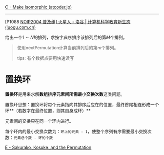[C - Make Isomorphic (atcoder.jp)](https://atcoder.jp/contests/abc371/tasks/abc371_c)

---

[P1088 [NOIP2004 普及组\] 火星人 - 洛谷 | 计算机科学教育新生态 (luogu.com.cn)](https://www.luogu.com.cn/problem/P1088)

给出一个$1\sim N$的排列，求按字典序排序该排列后的第$M$个排列。

> 使用nextPermutation计算当前排列后的第$m$个排列。
>
> tips: 有个数据点要用快速读写



# 置换环

**置换环**是用来求解**数组排序元素间所需最小交换次数**这类问题。

置换环思想：置换环将每个元素指向其排序后应在的位置，最终首尾相连形成一个环**（若数字在最终位置，则其自身成环）**

元素间的交换只在同一个环内进行。

每个环内的最小交换次数为：`环上的元素 - 1`，使整个序列有序需要最小交换次数：`元素总个数 - 环的个数`



[E - Sakurako, Kosuke, and the Permutation](https://codeforces.com/contest/2033/problem/E)
